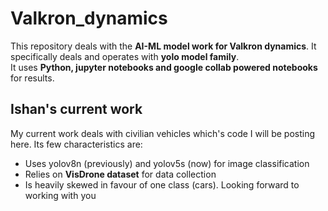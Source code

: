 # Valkron_dynamics
This repository deals with the **AI-ML model work for Valkron dynamics**. It specifically deals and operates with **yolo model family**. <br> It uses **Python, jupyter notebooks and google collab powered notebooks** for results.
## Ishan's current work
My current work deals with civilian vehicles which's code I will be posting here. Its few characteristics are:
+ Uses yolov8n (previously) and yolov5s (now) for image classification
+ Relies on **VisDrone dataset** for data collection
+ Is heavily skewed in favour of one class (cars).
Looking forward to working with you
